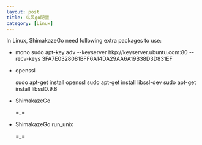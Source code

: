 ```yaml
---
layout: post
title: 岛风go配置
category: [Linux]
---
```

<!--exerpt-->
In Linux, ShimakazeGo need following extra packages to use:

* mono
    sudo apt-key adv --keyserver hkp://keyserver.ubuntu.com:80 --recv-keys 3FA7E0328081BFF6A14DA29AA6A19B38D3D831EF

* openssl

    sudo apt-get install openssl
    sudo apt-get install libssl-dev
    sudo apt-get install libssl0.9.8

* ShimakazeGo

    =_=

* ShimakazeGo run_unix

    =_=

